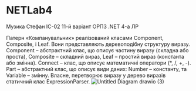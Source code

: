 # NETLab4

Музика Стефан
ІС-02
11-й варіант
ОРПЗ .NET 4-а ЛР

Патерн «Компанувальник» реалізований класами Component, Composite, і Leaf. Вони представляють деревоподібну структуру виразу. Component – абстрактний клас, що описує частину виразу (складна або проста), Composite – складний вираз, Leaf – простий вираз (константа або змінна). Connect – клас, що описує математичні оператори (*, /, +, -). Part – абстрактний клас, що описує види даних: Number – константу, та Variable – змінну.
Власне, перетворює виразу у дерево виразів статичний клас ExpressionParser.
![Untitled Diagram drawio (3)](https://user-images.githubusercontent.com/76735417/175928544-718a698c-7b08-47d1-9b27-7e4b15d12859.png)
